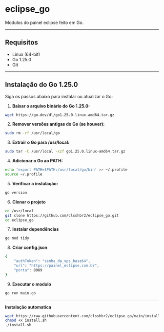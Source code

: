 # eclipse_go

Modulos do painel eclipse feito em Go.

---

## Requisitos

- Linux (64-bit)
- Go 1.25.0
- Git

---

## Instalação do Go 1.25.0

Siga os passos abaixo para instalar ou atualizar o Go:

1. **Baixar o arquivo binário do Go 1.25.0:**

```bash
wget https://go.dev/dl/go1.25.0.linux-amd64.tar.gz
```

2. **Remover versões antigas do Go (se houver):**
```bash
sudo rm -rf /usr/local/go
```

3. **Extrair o Go para /usr/local:**
```bash
sudo tar -C /usr/local -xzf go1.25.0.linux-amd64.tar.gz
```

4. **Adicionar o Go ao PATH:**
```bash
echo 'export PATH=$PATH:/usr/local/go/bin' >> ~/.profile
source ~/.profile
```

5. **Verificar a instalação:**
```bash
go version
```

6. **Clonar o projeto**
```bash
cd /usr/local
git clone https://github.com/clsshbr2/eclipse_go.git
cd eclipse_go
```

7. **Instalar dependências**
```bash
go mod tidy
```

8. **Criar config.json**
```bash
{
    "authToken": "senha_da_vps_base64",
    "url": "https://painel_eclipse.com.br",
    "porta": 8989
}
```

9. **Executar o modulo**
```bash
go run main.go
```

---

 **Instalação automatica**
```bash
wget https://raw.githubusercontent.com/clsshbr2/eclipse_go/main/install.sh
chmod +x install.sh
./install.sh
```
